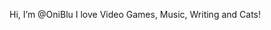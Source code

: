 Hi, I’m @OniBlu
I love Video Games, Music, Writing and Cats!

<!---
OniBlu/OniBlu is a ✨ special ✨ repository because its `README.md` (this file) appears on your GitHub profile.
You can click the Preview link to take a look at your changes.
--->
